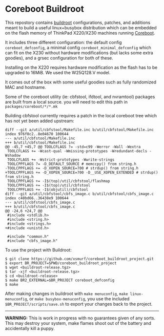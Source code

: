 # Coreboot Buildroot

This repostory contains [buildroot](http://buildroot.uclibc.org/) configurations, patches, and additions meant to build a useful linux+busybox distribution which can be embedded on the flash memory of ThinkPad X220/X230 machines running [Coreboot](https://www.coreboot.org).

It includes three different configuration: the default config `coreboot_defconfig`, a minimal config `coreboot_minimal_defconfig` which can fit on the X230 without hardware modifications (but lacks some extra goodies), and a grsec configuration for both of these.

Installing on the X220 requires hardware modification as the flash has to be upgraded to 16MiB. We used the W25Q128.V model.

It comes out of the box with some useful goodies such as fully randomized MAC and hostname.

Some of the coreboot utility (ie: cbfstool, ifdtool, and nvramtool) packages are built from a local source. you will need to edit this path in `packages/coreboot/*/*.mk`

Building cbfstool currently requires a patch in the local coreboot tree which has not yet been added upstream:

```
diff --git a/util/cbfstool/Makefile.inc b/util/cbfstool/Makefile.inc
index 976f0c2..8e04670 100644
--- a/util/cbfstool/Makefile.inc
+++ b/util/cbfstool/Makefile.inc
@@ -45,7 +45,7 @@ TOOLCFLAGS ?= -std=c99 -Werror -Wall -Wextra
 TOOLCFLAGS += -Wcast-qual -Wmissing-prototypes -Wredundant-decls -Wshadow
 TOOLCFLAGS += -Wstrict-prototypes -Wwrite-strings
 TOOLCPPFLAGS ?= -D_DEFAULT_SOURCE # memccpy() from string.h
-TOOLCPPFLAGS += -D_XOPEN_SOURCE=700 # strdup() from string.h
+TOOLCPPFLAGS += -D_XOPEN_SOURCE=700 -D__USE_XOPEN_EXTENDED # strdup() from string.h
 TOOLCPPFLAGS += -I$(top)/util/cbfstool/flashmap
 TOOLCPPFLAGS += -I$(top)/util/cbfstool
 TOOLCPPFLAGS += -I$(objutil)/cbfstool
diff --git a/util/cbfstool/cbfs_image.c b/util/cbfstool/cbfs_image.c
index c40bd66..36438e9 100644
--- a/util/cbfstool/cbfs_image.c
+++ b/util/cbfstool/cbfs_image.c
@@ -24,6 +24,7 @@
 #include <stdlib.h>
 #include <string.h>
 #include <strings.h>
+#include <unistd.h>
 
 #include "common.h"
 #include "cbfs_image.h"
```

To use the project with Buildroot:

```
$ git clone https://github.com/xsmurf/coreboot_buildroot_project.git
$ export BR_PROJECT=$PWD/coreboot_buildroot_project
$ wget <buildroot-release.tgz>
$ tar -xjf <buildroot-release.tgz>
$ cd <buildroot-release>
$ make BR2_EXTERNAL=$BR_PROJECT coreboot_defconfig
$ make
```

After making changes in buildroot with `make menuconfig`, `make linux-menuconfig`, or `make busybox-menuconfig`, you use the included `$BR_PROJECT/scripts/save.sh` to export your changes back to the project.


-------


**WARNING:** This is work in progress with no guarantees given of any sorts. This may destroy your system, make flames shoot out of the battery and accidentally kill a puppy.

